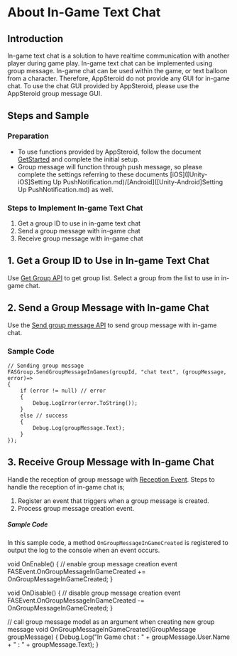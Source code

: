 # About In-Game Text Chat

## Introduction
In-game text chat is a solution to have realtime communication with another player during game play. In-game text chat can be implemented using group message.
In-game chat can be used within the game, or text balloon from a character. Therefore, AppSteroid do not provide any GUI for in-game chat. 
To use the chat GUI provided by AppSteroid, please use the AppSteroid group message GUI.

## Steps and Sample

### Preparation
* To use functions provided by AppSteroid, follow the document [GetStarted](GetStarted.md) and complete the initial setup.
* Group message will function through push message, so please complete the settings referring to these documents [iOS]([Unity-iOS]Setting Up PushNotification.md)/[Android]([Unity-Android]Setting Up PushNotification.md) as well.

### Steps to Implement In-game Text Chat

1. Get a group ID to use in in-game text chat
2. Send a group message with in-game chat
3. Receive group message with in-game chat

## 1. Get a Group ID to Use in In-game Text Chat
Use [Get Group API](Specs/Spec-FASGroup.md#FASGroup.GetGroupList) to get group list. Select a group from the list to use in in-game chat.

## 2. Send a Group Message with In-game Chat

Use the [Send group message API](Specs/Spec-FASGroup.md#FASGroup.SendGroupMessageInGames) to send group message with in-game chat.

### Sample Code

    // Sending group message
    FASGroup.SendGroupMessageInGames(groupId, "chat text", (groupMessage, error)=>
    {
        if (error != null) // error
        {
            Debug.LogError(error.ToString());
        }
        else // success
        {
            Debug.Log(groupMessage.Text);
        }
    });

## 3. Receive Group Message with In-game Chat

Handle the reception of group message with [Reception Event](Specs/Spec-FASEvent.md#fasevent-specifications).
Steps to handle the reception of in-game chat is;

1. Register an event that triggers when a group message is created.
2. Process group message creation event.

##### Sample Code

In this sample code, a method `OnGroupMessageInGameCreated` is registered to output the log to the console when an event occurs.

  void OnEnable()
  {
    // enable group message creation event
    FASEvent.OnGroupMessageInGameCreated += OnGroupMessageInGameCreated;
  }

  void OnDisable()
  {
    // disable group message creation event
    FASEvent.OnGroupMessageInGameCreated -= OnGroupMessageInGameCreated;
  }

  // call group message model as an argument when creating new group message
  void OnGroupMessageInGameCreated(GroupMessage groupMessage)
  {
    Debug.Log("In Game chat : " + groupMessage.User.Name + " : " + groupMessage.Text);
  }
